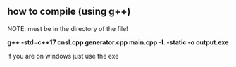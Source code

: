 ## how to compile (using g++)
NOTE: must be in the directory of the file!

**g++ -std=c++17 cnsl.cpp generator.cpp main.cpp -I. -static -o output.exe**

if you are on windows just use the exe

